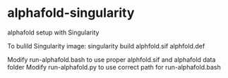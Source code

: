 # alphafold-singularity
alphafold setup with Singularity

To bulild Singularity image:
singularity build alphfold.sif alphfold.def

Modify run-alphafold.bash to use proper alphfold.sif and alphafold data folder
Modify run-alphafold.py to use correct path for run-alphafold.bash
